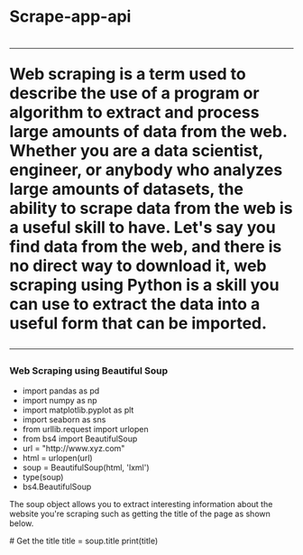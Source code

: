 <h1>Scrape-app-api<h1>
<hr>
<p>Web scraping is a term used to describe the use of a program or algorithm to extract and process large amounts of data from the web. Whether you are a data scientist, engineer, or anybody who analyzes large amounts of datasets, the ability to scrape data from the web is a useful skill to have. Let's say you find data from the web, and there is no direct way to download it, web scraping using Python is a skill you can use to extract the data into a useful form that can be imported.</p>
<hr>
<h3>Web Scraping using Beautiful Soup</h3>
<ul>
  <li>import pandas as pd</li>
  <li>import numpy as np</li>
  <li>import matplotlib.pyplot as plt</li>
  <li>import seaborn as sns</li>
  <li>from urllib.request import urlopen</li>
  <li>from bs4 import BeautifulSoup</li>
  <li>url = "http://www.xyz.com"</li>
  <li>html = urlopen(url)</li>
  <li>soup = BeautifulSoup(html, 'lxml')</li>
  <li>type(soup)</li>
  <li>bs4.BeautifulSoup</li>
  
</ul>
<p>The soup object allows you to extract interesting information about the website you're scraping such as getting the title of the page as shown below.</p>
  <p># Get the title
title = soup.title
print(title)</p>
